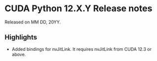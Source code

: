 # CUDA Python 12.X.Y Release notes

Released on MM DD, 20YY.

## Highlights
- Added bindings for nvJitLink. It requires nvJitLink from CUDA 12.3 or above.
